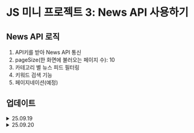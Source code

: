 # JS 미니 프로젝트 3: News API 사용하기

## News API 로직

1. API키를 받아 News API 통신
2. pageSize(한 화면에 불러오는 페이지 수): 10
3. 카테고리 별 뉴스 피드 필터링
4. 키워드 검색 기능
5. 페이지네이션(예정)

## 업데이트

<details>
  <summary>25.09.19</summary>

- 뉴스 피드 별 링크 설정 및 링크 스타일 수정
- 이미지 없는 기사의 경우 대체 이미지 처리
</details>

<details>
  <summary>25.09.20</summary>

- 페이지네이션 추가
  - 반응형 디자인 구현
  </details>
